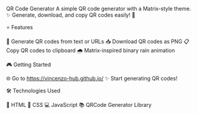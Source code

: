 QR Code Generator
A simple QR code generator with a Matrix-style theme. ✨ Generate, download, and copy QR codes easily! 🚀

⭐ Features

🎯 Generate QR codes from text or URLs
📥 Download QR codes as PNG
📋 Copy QR codes to clipboard
🌧️ Matrix-inspired binary rain animation

🎮 Getting Started

🌐 Go to https://vincenzo-hub.github.io/
✨ Start generating QR codes!

🛠️ Technologies Used

📱 HTML
🎨 CSS
💻 JavaScript
📚 QRCode Generator Library
